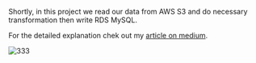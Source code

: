 Shortly, in this project we read our data from AWS S3 and do necessary transformation then write RDS MySQL.

For the detailed explanation chek out my [article on medium](bit.ly/3SfCPBN).

![333](https://github.com/huseyinkafali/Data-Ingestion-and-Transformation---AWS-S3-to-AWS-RDS-MySQL/assets/142720557/c5b53e58-5b9d-45e4-9d59-4002cf26d087)
